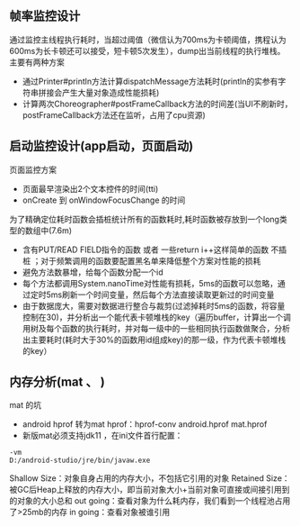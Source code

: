 ## 帧率监控设计
通过监控主线程执行耗时，当超过阈值（微信认为700ms为卡顿阈值，携程认为600ms为长卡顿还可以接受，短卡顿5次发生），dump出当前线程的执行堆栈。
主要有两种方案
- 通过Printer#println方法计算dispatchMessage方法耗时(println的实参有字符串拼接会产生大量对象造成性能损耗)
- 计算两次Choreographer#postFrameCallback方法的时间差(当UI不刷新时，postFrameCallback方法还在监听，占用了cpu资源)

## 启动监控设计(app启动，页面启动)

页面监控方案
- 页面最早渲染出2个文本控件的时间(tti)
- onCreate 到 onWindowFocusChange 的时间


为了精确定位耗时函数会插桩统计所有的函数耗时,耗时函数被存放到一个long类型的数组中(7.6m)
- 含有PUT/READ FIELD指令的函数 或者 一些return i++这样简单的函数 不插桩 ；对于频繁调用的函数要配置黑名单来降低整个方案对性能的损耗
- 避免方法数暴增，给每个函数分配一个id
- 每个方法都调用System.nanoTime对性能有损耗，5ms的函数可以忽略，通过定时5ms刷新一个时间变量，然后每个方法直接读取更新过的时间变量
- 由于数据庞大，需要对数据进行整合与裁剪(过滤掉耗时5ms的函数，将容量控制在30)，并分析出一个能代表卡顿堆栈的key（遍历buffer，计算出一个调用树及每个函数的执行耗时，并对每一级中的一些相同执行函数做聚合，分析出主要耗时(耗时大于30%的函数用id组成key)的那一级，作为代表卡顿堆栈的key）

## 内存分析(mat 、 )
mat 的坑
- android hprof 转为mat hprof：hprof-conv android.hprof mat.hprof
- 新版mat必须支持jdk11 ，在ini文件首行配置：
```
-vm
D:/android-studio/jre/bin/javaw.exe
```

Shallow Size：对象自身占用的内存大小，不包括它引用的对象
Retained Size：被GC后Heap上释放的内存大小，即当前对象大小+当前对象可直接或间接引用到的对象的大小总和
out going：查看对象为什么耗内存，我们看到一个线程池占用了>25mb的内存
in going：查看对象被谁引用
